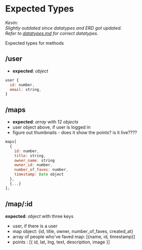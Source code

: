 # Expected Types

*Kevin:* \
*Slightly outdated since datatypes and ERD got updated.* \
*Refer to [datatypes.md](./datatypes.md) for correct datatypes.*

Expected types for methods

## /user

- **expected**: _object_

```js
user {
  id: number,
  email: string,
}
```

## /maps

- **expected**: _array_ with 12 _objects_
- user object above, if user is logged in
- figure out thumbnails - does it show the points? is it live????

```js
maps[
  {
    id: number,
    title: string,
    owner_name: string
    owner_id: number,
    number_of_faves: number,
    timestamp: Date object
  },
  {...}
];
```

## /map/:id

**expected**: _object_ with three keys

- user, if there is a user
- map object: {id, title, owner, number_of_faves, created_at}
- array of people who've faved map: [{name, id, timestamp}]
- points : [{ id, lat, lng, text, description, image }]
